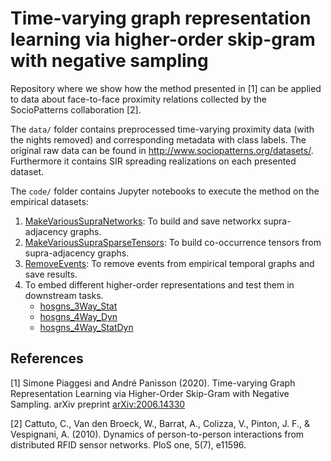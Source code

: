 # Time-varying graph representation learning via higher-order skip-gram with negative sampling

Repository where we show how the method presented in [1] can be applied to data about face-to-face proximity relations collected by the SocioPatterns collaboration [2].

The `data/` folder contains preprocessed time-varying proximity data (with the nights removed) and corresponding metadata with class labels. The original raw data can be found in http://www.sociopatterns.org/datasets/. Furthermore it contains SIR spreading realizations on each presented dataset.

The `code/` folder contains Jupyter notebooks to execute the method on the empirical datasets:
1. [MakeVariousSupraNetworks](code/MakeVariousSupraNetworks.ipynb): To build and save networkx supra-adjacency graphs.
2. [MakeVariousSupraSparseTensors](code/MakeVariousSupraSparseTensors.ipynb): To build co-occurrence tensors from supra-adjacency graphs.
3. [RemoveEvents](code/RemoveEvents.ipynb): To remove events from empirical temporal graphs and save results.
4. To embed different higher-order representations and test them in downstream tasks.
   - [hosgns_3Way_Stat](code/hosgns_3Way_Stat.ipynb)
   - [hosgns_4Way_Dyn](code/hosgns_4Way_Dyn.ipynb) 
   - [hosgns_4Way_StatDyn](code/hosgns_4Way_StatDyn.ipynb) 

## References
[1] Simone Piaggesi and André Panisson (2020). Time-varying Graph Representation Learning via Higher-Order Skip-Gram with Negative Sampling. arXiv preprint [arXiv:2006.14330](https://arxiv.org/abs/2006.14330)

[2] Cattuto, C., Van den Broeck, W., Barrat, A., Colizza, V., Pinton, J. F., & Vespignani, A. (2010). Dynamics of person-to-person interactions from distributed RFID sensor networks. PloS one, 5(7), e11596.
